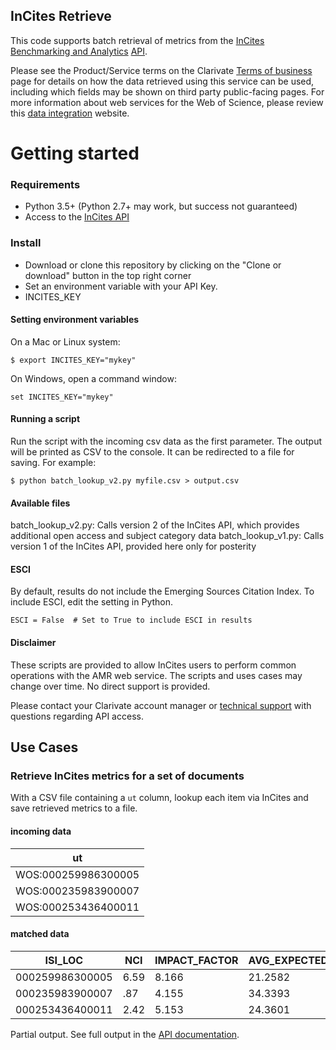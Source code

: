 ## InCites Retrieve

This code supports batch retrieval of metrics from the [InCites Benchmarking and Analytics](https://clarivate.com/products/incites/) [API](https://developer.clarivate.com/apis/incites).

Please see the Product/Service terms on the Clarivate [Terms of business](https://clarivate.com/legal/terms-of-business/) page for details on how the data retrieved using this service can be used, including which fields may be shown on third party public-facing pages.
For more information about web services for the Web of Science, please review this [data integration](https://clarivate.com/products/data-integration/) website.

# Getting started

### Requirements
* Python 3.5+ (Python 2.7+ may work, but success not guaranteed)
* Access to the [InCites API](https://developer.clarivate.com/apis/incites)

### Install

* Download or clone this repository by clicking on the "Clone or download" button in the top right corner
* Set an environment variable with your API Key.
 * INCITES_KEY

#### Setting environment variables

On a Mac or Linux system:

~~~
$ export INCITES_KEY="mykey"
~~~

On Windows, open a command window:

~~~
set INCITES_KEY="mykey"
~~~

#### Running a script

Run the script with the incoming csv data as the first parameter. The output will be printed as CSV to the console. It can be redirected to a file for saving. For example:

~~~
$ python batch_lookup_v2.py myfile.csv > output.csv
~~~

#### Available files
batch_lookup_v2.py: Calls version 2 of the InCites API, which provides additional open access and subject category data 
batch_lookup_v1.py: Calls version 1 of the InCites API, provided here only for posterity 

#### ESCI
By default, results do not include the Emerging Sources Citation Index. To include ESCI, edit the setting in Python.
~~~
ESCI = False  # Set to True to include ESCI in results
~~~

#### Disclaimer

These scripts are provided to allow InCites users to perform common operations with the AMR web service. The scripts and uses cases may change over time. No direct support is provided. 

Please contact your Clarivate account manager or [technical support](https://support.clarivate.com/s/) with questions regarding API access.

## Use Cases

### Retrieve InCites metrics for a set of documents

With a CSV file containing a `ut` column, lookup each item via InCites and save retrieved metrics to a file.

#### incoming data
|ut|
|----|
|WOS:000259986300005
|WOS:000235983900007
|WOS:000253436400011

#### matched data

ISI_LOC|NCI|IMPACT_FACTOR|AVG_EXPECTED_RATE|...
---|---|---|---|---|
000259986300005|6.59|8.166|21.2582|...
000235983900007|.87|4.155|34.3393|...
000253436400011|2.42|5.153|24.3601|...

Partial output. See full output in the [API documentation](https://developer.clarivate.com/apis/incites).


 

